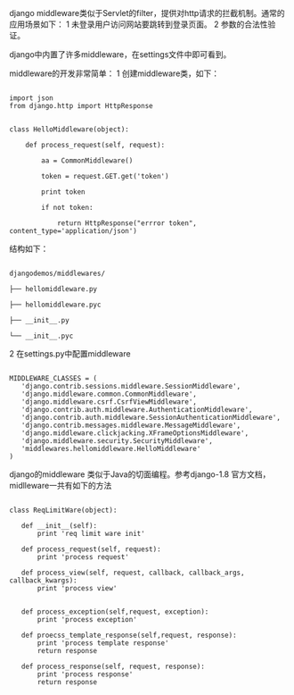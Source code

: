 django middleware类似于Servlet的filter，提供对http请求的拦截机制。通常的应用场景如下：
1 未登录用户访问网站要跳转到登录页面。
2 参数的合法性验证。

django中内置了许多middleware，在settings文件中即可看到。

middleware的开发非常简单：
1 创建middleware类，如下：

```

import json
from django.http import HttpResponse


class HelloMiddleware(object):

    def process_request(self, request):

        aa = CommonMiddleware()

        token = request.GET.get('token')

        print token

        if not token:

            return HttpResponse("errror token", content_type='application/json')

```

结构如下：

```

djangodemos/middlewares/

├── hellomiddleware.py

├── hellomiddleware.pyc

├── __init__.py

└── __init__.pyc

```

2 在settings.py中配置middleware

```

MIDDLEWARE_CLASSES = (
   'django.contrib.sessions.middleware.SessionMiddleware',
   'django.middleware.common.CommonMiddleware',
   'django.middleware.csrf.CsrfViewMiddleware',
   'django.contrib.auth.middleware.AuthenticationMiddleware',
   'django.contrib.auth.middleware.SessionAuthenticationMiddleware',
   'django.contrib.messages.middleware.MessageMiddleware',
   'django.middleware.clickjacking.XFrameOptionsMiddleware',
   'django.middleware.security.SecurityMiddleware',
   'middlewares.hellomiddleware.HelloMiddleware'
)

```



django的middleware 类似于Java的切面编程。参考django-1.8 官方文档，midlleware一共有如下的方法



```

class ReqLimitWare(object):

   def __init__(self):
       print 'req limit ware init'

   def process_request(self, request):
       print 'process request'

   def process_view(self, request, callback, callback_args, callback_kwargs):
       print 'process view'


   def process_exception(self,request, exception):
       print 'process exception'

   def proecss_template_response(self,request, response):
       print 'process template response'
       return response

   def process_response(self, request, response):
       print 'process response'
       return response

```


